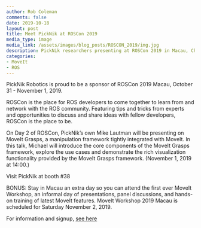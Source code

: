 ```yaml
---
author: Rob Coleman
comments: false
date: 2019-10-18
layout: post
title: Meet PickNik at ROSCon 2019
media_type: image
media_link: /assets/images/blog_posts/ROSCON_2019/img.jpg
description: PickNik researchers presenting at ROSCon 2019 in Macau, China
categories:
- MoveIt
- ROS
---
```


PickNik Robotics is proud to be a sponsor of ROSCon 2019 Macau, October 31 - November 1, 2019.

ROSCon is the place for ROS developers to come together to learn from and network with the ROS community. Featuring tips and tricks from experts and opportunities to discuss and share ideas with fellow developers, ROSCon is the place to be.

On Day 2 of ROSCon, PickNik’s own Mike Lautman will be presenting on MoveIt Grasps, a manipulation framework tightly integrated with MoveIt. In this talk, Michael will introduce the core components of the MoveIt Grasps framework, explore the use cases and demonstrate the rich visualization functionality provided by the MoveIt Grasps framework. (November 1, 2019 at 14:00.)

Visit PickNik at booth #38

BONUS: Stay in Macau an extra day so you can attend the first ever MoveIt Workshop, an informal day of presentations, panel discussions, and hands-on training of latest MoveIt features. MoveIt Workshop 2019 Macau is scheduled for Saturday November 2, 2019.

For information and signup, <a href="/moveit/ros/2019/09/20/moveit-workshop-macau.html" target="_blank">see here</a>